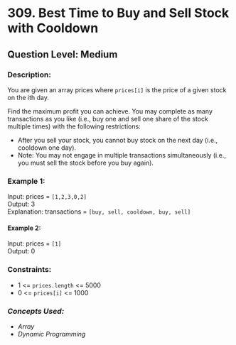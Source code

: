 # 309. Best Time to Buy and Sell Stock with Cooldown
## Question Level: Medium
### Description:
You are given an array prices where `prices[i]` is the price of a given stock on the ith day.

Find the maximum profit you can achieve. You may complete as many transactions as you like (i.e., buy one and sell one share of the stock multiple times) with the following restrictions:
- After you sell your stock, you cannot buy stock on the next day (i.e., cooldown one day).
- Note: You may not engage in multiple transactions simultaneously (i.e., you must sell the stock before you buy again).

### Example 1:

Input: prices = `[1,2,3,0,2]`  
Output: 3  
Explanation: transactions = `[buy, sell, cooldown, buy, sell]`  
#### Example 2:

Input: prices = `[1]`  
Output: 0

### Constraints:

- 1 <= `prices.length` <= 5000
- 0 <= `prices[i]` <= 1000

### <i>Concepts Used:
- Array
- Dynamic Programming</i>